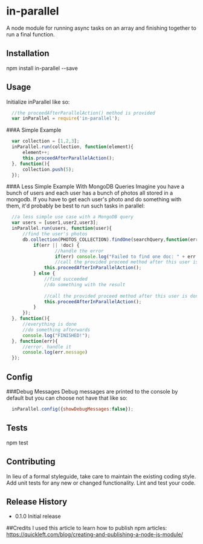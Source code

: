 # in-parallel
A node module for running async tasks on an array and finishing together to run a final function.

## Installation

  npm install in-parallel --save

## Usage
Initialize inParallel like so:
  ```javascript
	//the proceedAfterParallelAction() method is provided
	var inParallel = require('in-parallel');
  ```
###A Simple Example
  ```javascript
	var collection = [1,2,3];
	inParallel.run(collection, function(element){
		element++;
		this.proceedAfterParallelAction();
	}, function(){
		collection.push(5);
	});
  ```
###A Less Simple Example With MongoDB Queries
Imagine you have a bunch of users and each user has a bunch of photos all stored in a mongodb. If you have to get each user's photo and do something with them, it'd probably be best to run such tasks in parallel:
  ```javascript
  	//a less simple use case with a MongoDB query
  	var users = [user1,user2,user3];
  	inParallel.run(users, function(user){
		//find the user's photos
		db.collection(PHOTOS_COLLECTION).findOne(searchQuery,function(err, doc) {
			if(err || !doc) {
			    	//handle the error
			    	if(err) console.log("Failed to find one doc: " + err.message);
		    		//call the provided proceed method after this user is done 
			   	this.proceedAfterInParallelAction();
			} else {
				//find succeeded
				//do something with the result
				
				//call the provided proceed method after this user is done 
			  	this.proceedAfterInParallelAction();
			}
		});
	}, function(){
		//everything is done
		//do something afterwards
		console.log("FINISHED!");
	}, function(err){
		//error. handle it
		console.log(err.message)
	});
```

## Config

###Debug Messages
  Debug messages are printed to the console by default but you can choose not have that like so:
  ```javascript
  	inParallel.config({showDebugMessages:false});
  ```

  

## Tests

  npm test

## Contributing

In lieu of a formal styleguide, take care to maintain the existing coding style.
Add unit tests for any new or changed functionality. Lint and test your code.

## Release History

* 0.1.0 Initial release

##Credits
I used this article to learn how to publish npm articles:
https://quickleft.com/blog/creating-and-publishing-a-node-js-module/

